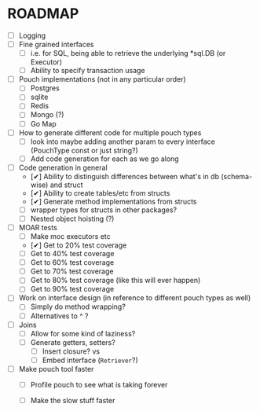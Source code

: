 ROADMAP
=======

 - [ ] Logging
 - [ ] Fine grained interfaces
   - [ ] i.e. for SQL, being able to retrieve the underlying *sql.DB (or Executor)
   - [ ] Ability to specify transaction usage 
 - [ ] Pouch implementations (not in any particular order)
   - [ ] Postgres
   - [ ] sqlite
   - [ ] Redis
   - [ ] Mongo (?)
   - [ ] Go Map
 - [ ] How to generate different code for multiple pouch types
   - [ ] look into maybe adding another param to every interface (PouchType const or just string?)
   - [ ] Add code generation for each as we go along
 - [ ] Code generation in general
   - [✔] Ability to distinguish differences between what's in db (schema-wise) and struct
   - [✔] Ability to create tables/etc from structs
   - [✔] Generate method implementations from structs
   - [ ] wrapper types for structs in other packages?
   - [ ] Nested object hoisting (?)
 - [ ] MOAR tests
   - [ ] Make moc executors etc
   - [✔] Get to 20% test coverage
   - [ ] Get to 40% test coverage
   - [ ] Get to 60% test coverage
   - [ ] Get to 70% test coverage
   - [ ] Get to 80% test coverage (like this will ever happen)
   - [ ] Get to 90% test coverage
 - [ ] Work on interface design (in reference to different pouch types as well)
   - [ ] Simply do method wrapping?
   - [ ] Alternatives to ^ ?
 - [ ] Joins
   - [ ] Allow for some kind of laziness?
   - [ ] Generate getters, setters? 
     - [ ] Insert closure? vs
     - [ ] Embed interface (```Retriever```?)
 - [ ] Make pouch tool faster
   - [ ] Profile pouch to see what is taking forever
   - [ ] Make the slow stuff faster

